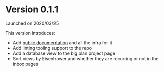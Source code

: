 # Version 0.1.1

Launched on 2020/03/25

This version introduces:

* Add [public documentation](https://jupiter-goals.readthedocs.io/en/stable/) and all the infra for it
* Add linting tooling support to the repo
* Add a database view to the big plan project page
* Sort views by Eisenhower and whether they are recurring or not in the inbox pages

